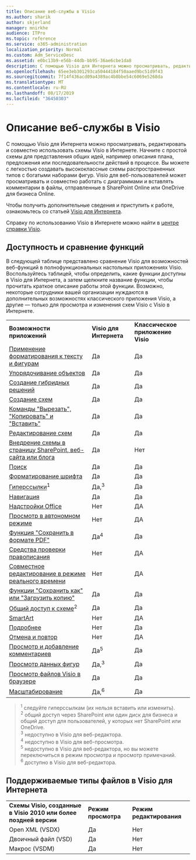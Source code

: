 ```yaml
---
title: Описание веб-службы в Visio
ms.author: sharik
author: skjerland
manager: mnirkhe
audience: ITPro
ms.topic: reference
ms.service: o365-administration
localization_priority: Normal
ms.custom: Adm_ServiceDesc
ms.assetid: e0bc13b9-e56b-44db-bb95-36ae6cbe1da8
description: С помощью Visio для Интернета можно просматривать, редактировать и совместно использовать схемы Visio в Интернете. Начните с простой схемы для представления общих идей, например описания плана, предложения или последовательности действий в процессе. Вы можете с легкостью создавать высококлассные схемы распространенных типов с богатыми наборами фигур. Visio для веб-пользователей может просматривать и совместно работать с диаграммами и вставлять комментарии в файлы, отправленные в SharePoint Online или OneDrive для бизнеса Online.
ms.openlocfilehash: 65ee3eb301293ca50444184f50aaed9bc51d9f43
ms.sourcegitcommit: 7f14f436acd09a4389ac4b8bbe54c6069e5268da
ms.translationtype: MT
ms.contentlocale: ru-RU
ms.lasthandoff: 08/17/2019
ms.locfileid: "36450303"
---
```

# <a name="visio-for-the-web-service-description"></a>Описание веб-службы в Visio

С помощью Visio для Интернета можно просматривать, редактировать и совместно использовать схемы Visio в Интернете. Начните с простой схемы для представления общих идей, например описания плана, предложения или последовательности действий в процессе. Вы можете с легкостью создавать высококлассные схемы распространенных типов с богатыми наборами фигур. Visio для веб-пользователей может просматривать и совместно работать с диаграммами и вставлять комментарии в файлы, отправленные в SharePoint Online или OneDrive для бизнеса Online.
  
Чтобы получить дополнительные сведения и приступить к работе, ознакомьтесь со статьей [Visio для Интернета](https://products.office.com/en-US/visio/visio-online).
  
Справку по использованию Visio в Интернете можно найти в [центре справки Visio](https://support.office.com/visio).
  
## <a name="feature-availability-and-comparison"></a>Доступность и сравнение функций

В следующей таблице представлено сравнение Visio для возможностей веб-функций в полнофункциональных настольных приложениях Visio. Воспользуйтесь таблицей, чтобы определить, какие функции доступны в Visio для Интернета, а затем щелкните название функции, чтобы прочитать краткое описание работы этой функции. Возможно, некоторые сотрудники вашей организации нуждаются в дополнительных возможностях классического приложения Visio, а другие — только для просмотра и изменения схем Visio с Visio в Интернете. 
  
||||
|:-----|:-----|:-----|
|**Возможности приложений** <br/> |**Visio для Интернета** <br/> |**Классическое приложение Visio** <br/> |
|[Применение форматирования к тексту и фигурам](visio-online.md#apply-rich-formatting-to-text-and-shapes) <br/> |Да  <br/> |Да  <br/> |
|[Упорядочивание объектов](visio-online.md#arrange-objects) <br/> |Да  <br/> |Да  <br/> |
|[Создание гибридных решений](visio-online.md#build-mashup-solutions) <br/> |Да  <br/> |Да  <br/> |
|[Создание схем](visio-online.md#create-diagrams) <br/> |Да  <br/> |Да  <br/> |
|[Команды "Вырезать", "Копировать" и "Вставить"](visio-online.md#cut-copy-and-paste) <br/> |Да  <br/> |Да  <br/> |
|[Редактирование схем](visio-online.md#edit-diagrams) <br/> |Да  <br/> |Да  <br/> |
|[Внедрение схемы в страницу SharePoint, веб-сайта или блога](visio-online.md#embed-diagram-in-a-sharepoint-web-or-blog-page) <br/> |Да  <br/> |Нет  <br/> |
|[Поиск](visio-online.md#find) <br/> |Да  <br/> |Да  <br/> |
|[Форматирование шрифта](visio-online.md#font-formatting) <br/> |Да  <br/> |Да  <br/> |
|[Гиперссылки](visio-online.md#hyperlinks)<sup>1</sup> <br/> |Да,<sup>3</sup> <br/> |Да  <br/> |
|[Навигация](visio-online.md#navigation) <br/> |Да  <br/> |Да  <br/> |
|[Надстройки Office](visio-online.md#office-add-ins) <br/> |Нет  <br/> |ДА  <br/> |
|[Просмотр в автономном режиме](visio-online.md#offline-viewing) <br/> |Нет  <br/> |ДА  <br/> |
|[Функция "Сохранить в формате PDF"](visio-online.md#print-to-pdf) <br/> |Да<sup>4</sup> <br/> |Да  <br/> |
|[Средства проверки правописания](visio-online.md#proofing-tools) <br/> |Нет  <br/> |ДА  <br/> |
|[Совместное редактирование в режиме реального времени](visio-online.md#real-time-co-authoring) <br/> |Нет  <br/> |ДА  <br/> |
|[Функции "Сохранить как" или "Загрузить копию"](visio-online.md#save-as-or-download-a-copy) <br/> |Да  <br/> |Да  <br/> |
|[Общий доступ к схеме](visio-online.md#share-a-diagram)<sup>2</sup> <br/> |Да  <br/> |Да  <br/> |
|[SmartArt](visio-online.md#smartart) <br/> |Нет  <br/> |ДА  <br/> |
|[Подробнее](visio-online.md#tell-me) <br/> |Нет  <br/> |Да  <br/> |
|[Отмена и повтор](visio-online.md#undo-and-redo) <br/> |Нет  <br/> |ДА  <br/> |
|[Просмотр и добавление комментариев](visio-online.md#view-and-add-comments) <br/> |Да<sup>5</sup> <br/> |Да  <br/> |
|[Просмотр данных фигур](visio-online.md#view-shape-data) <br/> |Да,<sup>3</sup> <br/> |Да  <br/> |
|[Просмотр файлов Visio в браузере](visio-online.md#view-visio-files-in-the-browser) <br/> |Да  <br/> |Да  <br/> |
|[Масштабирование](visio-online.md#zoom) <br/> |Да,<sup>6</sup> <br/> |Да  <br/> |
   
> <sup>1</sup> следуйте гиперссылкам (их нельзя вставить или изменить). 
<br/><sup>2</sup> общий доступ через SharePoint или один диск для бизнеса и общий доступ для пользователей, у которых нет SharePoint или OneDrive. 
<br/> <sup>3</sup> недоступно в Visio для веб-редактора.
<br/><sup>4</sup> недоступно в Visio для веб-просмотра. 
<br/><sup>5</sup> недоступно в Visio для веб-редактора, но вы можете переключиться в режим просмотра и просмотр примечаний. 
<br/><sup>6</sup> доступно в Visio для веб-редактора. 
  
## <a name="supported-file-types-in-visio-for-the-web"></a>Поддерживаемые типы файлов в Visio для Интернета

||||
|:-----|:-----|:-----|
|**Схемы Visio, созданные в Visio 2010 или более поздней версии** <br/> |**Режим просмотра** <br/> |**Режим редактирования** <br/> |
|Open XML (VSDX)  <br/> |Да  <br/> |Нет  <br/> |
|Двоичный файл (VSD)  <br/> |Да  <br/> |Нет  <br/> |
|Макрос (VSDM)  <br/> |Да  <br/> |Нет  <br/> |
   

